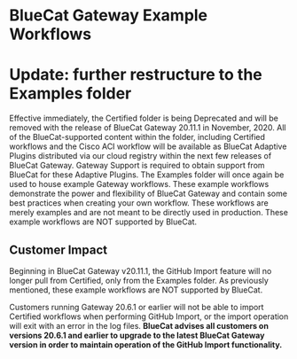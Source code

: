 <!-- Copyright 2020 BlueCat Networks (USA) Inc. and its affiliates -->

# **BlueCat Gateway Example Workflows**

# **Update: further restructure to the Examples folder**

Effective immediately,
the Certified folder is being Deprecated
and will be removed with the release of BlueCat Gateway 20.11.1 in November, 2020.
All of the BlueCat-supported content within the folder,
including Certified workflows and the Cisco ACI workflow
will be available as BlueCat Adaptive Plugins
distributed via our cloud registry within the next few releases of BlueCat Gateway.
Gateway Support is required to obtain support from BlueCat for these Adaptive Plugins.
The Examples folder will once again be used to house example Gateway workflows.
These example workflows demonstrate the power and flexibility of BlueCat Gateway
and contain some best practices when creating your own workflow.
These workflows are merely examples and are not meant to be directly used in production.
These example workflows are NOT supported by BlueCat.

## **Customer Impact**

Beginning in BlueCat Gateway v20.11.1,
the GitHub Import feature will no longer pull from Certified,
only from the Examples folder.
As previously mentioned, these example workflows are NOT supported by BlueCat.

Customers running Gateway 20.6.1 or earlier
will not be able to import Certified workflows
when performing GitHub Import,
or the import operation will exit with an error in the log files.
**BlueCat advises all customers on versions 20.6.1 and earlier
to upgrade to the latest BlueCat Gateway version
in order to maintain operation of the GitHub Import functionality.**
